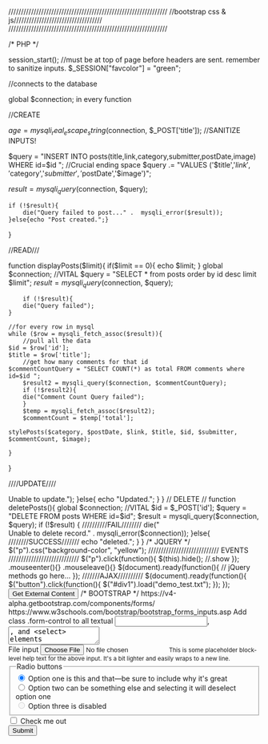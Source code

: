 ///////////////////////////////////////////////////////////////
//bootstrap css & js///////////////////////////////////
///////////////////////////////////////////////////////////////
<link rel="stylesheet" href="https://maxcdn.bootstrapcdn.com/bootstrap/3.3.7/css/bootstrap.min.css">
<script src="https://maxcdn.bootstrapcdn.com/bootstrap/3.3.7/js/bootstrap.min.js">

<meta name="viewport" content="width=device-width, initial-scale=1">

///////////////////////////////////////////////////////////////
//jquery//////////////////////////////////////////////
///////////////////////////////////////////////////////////////
<script
  src="https://code.jquery.com/jquery-3.1.1.min.js"
  integrity="sha256-hVVnYaiADRTO2PzUGmuLJr8BLUSjGIZsDYGmIJLv2b8="
  crossorigin="anonymous"></script>
<script src="js/bootstrap.min.js"></script>


<!DOCTYPE html>
<html lang="en">
  <head>
    <meta charset="utf-8">
    <title>title</title>
    <link rel="stylesheet" href="style.css">
    <script src="script.js"></script>
  </head>
  <body>
    <!-- page content -->
  </body>
</html>


/*     PHP      */ 

session_start(); //must be at top of page before headers are sent. 
remember to sanitize inputs. 
$_SESSION["favcolor"] = "green";


//connects to the database
<?php 
$connection = mysqli_connect('localhost', 'root', '','lp2');
if ($connection) {
	//echo "Connected to database";
	}else{ die("Failed to connect");}
?>

global $connection; in every function

 
//CREATE

$age = mysqli_real_escape_string($connection, $_POST['title']); //SANITIZE INPUTS!

$query = "INSERT INTO posts(title,link,category,submitter,postDate,image) WHERE id=$id "; //Crucial ending space
$query .= "VALUES ('$title','$link','$category','$submitter','$postDate','$image')";

$result = mysqli_query($connection, $query);

	if (!$result){
		die("Query failed to post..." .  mysqli_error($result));
	}else{echo "Post created.";}
}

//READ///

function displayPosts($limit){
	if($limit == 0){
		echo $limit;
	}
	global $connection; //VITAL
	$query = "SELECT * from posts order by id desc limit $limit";
	$result = mysqli_query($connection, $query);
	
		if (!$result){
		die("Query failed");
	}

	//for every row in mysql
	while ($row = mysqli_fetch_assoc($result)){
		//pull all the data
	$id = $row['id'];
	$title = $row['title'];
		//get how many comments for that id
	$commentCountQuery = "SELECT COUNT(*) as total FROM comments where id=$id ";
		$result2 = mysqli_query($connection, $commentCountQuery);
		if (!$result2){
		die("Comment Count Query failed");
		}
		$temp = mysqli_fetch_assoc($result2);
		$commentCount = $temp['total'];

	stylePosts($category, $postDate, $link, $title, $id, $submitter, $commentCount, $image);
	
	}
}

////UPDATE////

<?php 
function update(){
	global $connection; //VITAL
	$username = $_POST['username']; //get from post
	$password = $_POST['password'];
	$id = $_POST['id'];

$query = "UPDATE users SET ";
$query .= "username = '$username', ";
$query .= "password = '$password' ";
$query .= "WHERE id = $id";

$result = mysqli_query($connection, $query);
	if (!$result) {
		die("<BR>Unable to update.");
	}else{
		echo "Updated.";
	}
}



// DELETE //
function deletePosts(){
global $connection; //VITAL
	$id = $_POST['id'];
$query = "DELETE FROM posts WHERE id=$id";
$result = mysqli_query($connection, $query);
	if (!$result) {
	//////////FAIL////////
		die("<BR>Unable to delete record." . mysqli_error($connection));
	}else{
	////////SUCCESS///////
		echo "deleted.";
	}
}




/*   JQUERY   */


$("p").css("background-color", "yellow");

////////////////////////////
EVENTS
////////////////////////////
$("p").click(function(){ 
    $(this).hide();   //.show
});
.mouseenter(){}
.mouseleave(){}

$(document).ready(function(){
   // jQuery methods go here...
});

 ///////AJAX//////////
 $(document).ready(function(){
    $("button").click(function(){
        $("#div1").load("demo_test.txt");
    });
});
</script>
</head>
<body>
<div id="div1"></h2></div>
<button>Get External Content</button>






/* BOOTSTRAP */
https://v4-alpha.getbootstrap.com/components/forms/
https://www.w3schools.com/bootstrap/bootstrap_forms_inputs.asp

Add class .form-control to all textual <input>, <textarea>, and <select> elements

Input types:  text, password, datetime, datetime-local, date, month, time, week, number, email, url, search, tel, and color.




















<form>
  <div class="form-group">
    <label for="exampleInputEmail1">Email address</label>
    <input type="email" class="form-control" id="exampleInputEmail1" aria-describedby="emailHelp" placeholder="Enter email">
    <small id="emailHelp" class="form-text text-muted">We'll never share your email with anyone else.</small>
  </div>
  <div class="form-group">
    <label for="exampleInputPassword1">Password</label>
    <input type="password" class="form-control" id="exampleInputPassword1" placeholder="Password">
  </div>
  <div class="form-group">
    <label for="exampleSelect1">Example select</label>
    <select class="form-control" id="exampleSelect1">
      <option>1</option>
      <option>2</option>
      <option>3</option>
      <option>4</option>
      <option>5</option>
    </select>
  </div>
  <div class="form-group">
    <label for="exampleSelect2">Example multiple select</label>
    <select multiple class="form-control" id="exampleSelect2">
      <option>1</option>
      <option>2</option>
      <option>3</option>
      <option>4</option>
      <option>5</option>
    </select>
  </div>
  <div class="form-group">
    <label for="exampleTextarea">Example textarea</label>
    <textarea class="form-control" id="exampleTextarea" rows="3"></textarea>
  </div>
  <div class="form-group">
    <label for="exampleInputFile">File input</label>
    <input type="file" class="form-control-file" id="exampleInputFile" aria-describedby="fileHelp">
    <small id="fileHelp" class="form-text text-muted">This is some placeholder block-level help text for the above input. It's a bit lighter and easily wraps to a new line.</small>
  </div>
  <fieldset class="form-group">
    <legend>Radio buttons</legend>
    <div class="form-check">
      <label class="form-check-label">
        <input type="radio" class="form-check-input" name="optionsRadios" id="optionsRadios1" value="option1" checked>
        Option one is this and that&mdash;be sure to include why it's great
      </label>
    </div>
    <div class="form-check">
    <label class="form-check-label">
        <input type="radio" class="form-check-input" name="optionsRadios" id="optionsRadios2" value="option2">
        Option two can be something else and selecting it will deselect option one
      </label>
    </div>
    <div class="form-check disabled">
    <label class="form-check-label">
        <input type="radio" class="form-check-input" name="optionsRadios" id="optionsRadios3" value="option3" disabled>
        Option three is disabled
      </label>
    </div>
  </fieldset>
  <div class="form-check">
    <label class="form-check-label">
      <input type="checkbox" class="form-check-input">
      Check me out
    </label>
  </div>
  <button type="submit" class="btn btn-primary">Submit</button>
</form>





